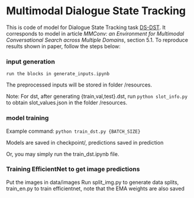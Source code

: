 # Multimodal Dialogue State Tracking
This is code of model for Dialogue State Tracking task  [DS-DST](https://arxiv.org/abs/1910.03544).
It corresponds to model in article *MMConv: an Environment for Multimodal Conversational Search across Multiple Domains*, section 5.1. To reproduce results shown in paper, follow the steps below:

### input generation
```run the blocks in generate_inputs.ipynb```

The preprocessed inputs will be stored in folder /resources.

Note: For dst, after generating {train,val,test}.dst, run
```python slot_info.py```
to obtain slot_values.json in the folder /resources.

### model training
Example command: 
```python train_dst.py {BATCH_SIZE}```

Models are saved in checkpoint/, predictions saved in prediction

Or, you may simply run the train_dst.ipynb file.

### Training EfficientNet to get image predictions
Put the images in data/images
Run split_img.py to generate data splits, train_en.py to train efficientnet, note that the EMA weights are also saved

